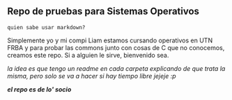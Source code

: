 ## Repo de pruebas para Sistemas Operativos

```
quien sabe usar markdown?
```
Simplemente yo y mi compi Liam estamos cursando operativos en UTN FRBA y para probar las commons junto con cosas de C que no conocemos, creamos este repo.
Si a alguien le sirve, bienvenido sea.


*la idea es que tengo un readme en cada carpeta explicando de que trata la misma, pero solo se va a hacer si hay tiempo libre jejeje :p*


***el repo es de lo' socio***


